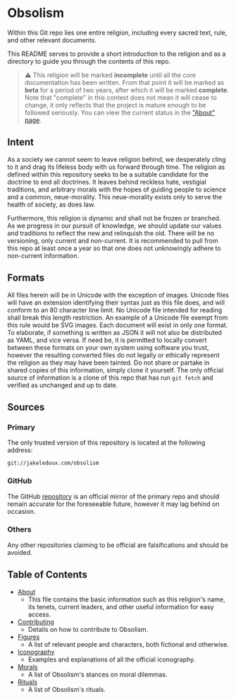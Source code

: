 # Obsolism

Within this Git repo lies one entire religion, including every sacred text, 
rule, and other relevant documents.

This README serves to provide a short introduction to the religion and as a
directory to guide you through the contents of this repo.

> :warning: This religion will be marked **incomplete** until all the core
  documentation has been written. From that point it will be marked as **beta**
  for a period of two years, after which it will be marked **complete**. Note
  that "complete" in this context does not mean it will cease to change, it only
  reflects that the project is mature enough to be followed seriously. You can
  view the current status in the ["About" page](about.yaml).

## Intent

As a society we cannot seem to leave religion behind, we desperately cling to it
and drag its lifeless body with us forward through time. The religion as defined
within this repository seeks to be a suitable candidate for the doctrine to end
all doctrines. It leaves behind reckless hate, vestigial traditions, and 
arbitrary morals with the hopes of guiding people to science and a common,
neue-morality. This neue-morality exists only to serve the health of society, as
does law.

Furthermore, this religion is dynamic and shall not be frozen or branched. As we
progress in our pursuit of knowledge, we should update our values and traditions
to reflect the new and relinquish the old. There will be no versioning, only
current and non-current. It is recommended to pull from this repo at least once
a year so that one does not unknowingly adhere to non-current information.

## Formats

All files herein will be in Unicode with the exception of images. Unicode files
will have an extension identifying their syntax just as this file does, and will
conform to an 80 character line limit. No Unicode file intended for reading
shall break this length restriction. An example of a Unicode file exempt from
this rule would be SVG images. Each document will exist in only one format. To
elaborate, if something is written as JSON it will not also be distributed as
YAML, and vice versa. If need be, it is permitted to locally convert between
these formats on your own system using software you trust, however the resulting
converted files do not legally or ethically represent the religion as they may
have been tainted. Do not share or partake in shared copies of this information,
simply clone it yourself. The only official source of information is a clone of
this repo that has run `git fetch` and verified as unchanged and up to date.

## Sources


### Primary

The only trusted version of this repository is located at the following address:

```
git://jakeledoux.com/obsolism
```

### GitHub

The GitHub [repository](https://github.com/obsolism/obsolism) is an official
mirror of the primary repo and should remain accurate for the foreseeable
future, however it may lag behind on occasion.

### Others

Any other repositories claiming to be official are falsifications and should be
avoided.

## Table of Contents

* [About](about.yaml)
    * This file contains the basic information such as this religion's name,
      its tenets, current leaders, and other useful information for easy access.
* [Contributing](contributing.md)
    * Details on how to contribute to Obsolism.
* [Figures](figures.md)
    * A list of relevant people and characters, both fictional and otherwise.
* [Iconography](icons.md)
    * Examples and explanations of all the official iconography.
* [Morals](morals.yaml)
    * A list of Obsolism's stances on moral dilemmas.
* [Rituals](rituals.md)
    * A list of Obsolism's rituals.
